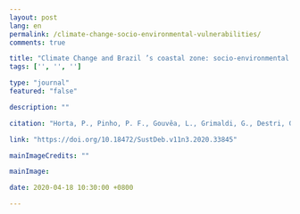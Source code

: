 ```yaml
---
layout: post
lang: en
permalink: /climate-change-socio-environmental-vulnerabilities/
comments: true

title: "Climate Change and Brazil ’s coastal zone: socio-environmental vulnerabilities and action strategies"
tags: ['', '', '']

type: "journal"
featured: "false"

description: ""

citation: "Horta, P., Pinho, P. F., Gouvêa, L., Grimaldi, G., Destri, G., Mueller, C. M., Rocha, L., Barufi, J. B., Rorig, L., Assis, J., & da Cunha, L. C. (2020). Climate Change and Brazil ’s coastal zone: socio-environmental vulnerabilities and action strategies. Sustainability in Debate, 11(3), 405–424."

link: "https://doi.org/10.18472/SustDeb.v11n3.2020.33845"

mainImageCredits: ""

mainImage: 

date: 2020-04-18 10:30:00 +0800

---
```


